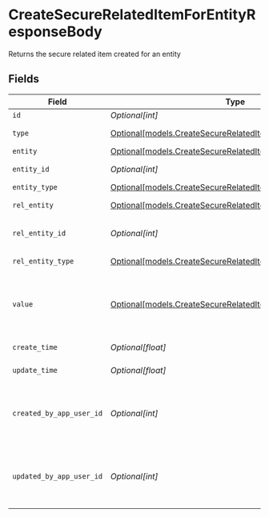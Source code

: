 # CreateSecureRelatedItemForEntityResponseBody

Returns the secure related item created for an entity


## Fields

| Field                                                                                                                        | Type                                                                                                                         | Required                                                                                                                     | Description                                                                                                                  |
| ---------------------------------------------------------------------------------------------------------------------------- | ---------------------------------------------------------------------------------------------------------------------------- | ---------------------------------------------------------------------------------------------------------------------------- | ---------------------------------------------------------------------------------------------------------------------------- |
| `id`                                                                                                                         | *Optional[int]*                                                                                                              | :heavy_minus_sign:                                                                                                           | Identifier                                                                                                                   |
| `type`                                                                                                                       | [Optional[models.CreateSecureRelatedItemForEntityType]](../models/createsecurerelateditemforentitytype.md)                   | :heavy_minus_sign:                                                                                                           | Type of Relation                                                                                                             |
| `entity`                                                                                                                     | [Optional[models.CreateSecureRelatedItemForEntityEntity]](../models/createsecurerelateditemforentityentity.md)               | :heavy_minus_sign:                                                                                                           | Entity                                                                                                                       |
| `entity_id`                                                                                                                  | *Optional[int]*                                                                                                              | :heavy_minus_sign:                                                                                                           | Entity Identifier                                                                                                            |
| `entity_type`                                                                                                                | [Optional[models.CreateSecureRelatedItemForEntityEntityType]](../models/createsecurerelateditemforentityentitytype.md)       | :heavy_minus_sign:                                                                                                           | Entity Type                                                                                                                  |
| `rel_entity`                                                                                                                 | [Optional[models.CreateSecureRelatedItemForEntityRelEntity]](../models/createsecurerelateditemforentityrelentity.md)         | :heavy_minus_sign:                                                                                                           | Related Entity                                                                                                               |
| `rel_entity_id`                                                                                                              | *Optional[int]*                                                                                                              | :heavy_minus_sign:                                                                                                           | Related Entity Identifier                                                                                                    |
| `rel_entity_type`                                                                                                            | [Optional[models.CreateSecureRelatedItemForEntityRelEntityType]](../models/createsecurerelateditemforentityrelentitytype.md) | :heavy_minus_sign:                                                                                                           | Related Entity Type                                                                                                          |
| `value`                                                                                                                      | [Optional[models.CreateSecureRelatedItemForEntityValue]](../models/createsecurerelateditemforentityvalue.md)                 | :heavy_minus_sign:                                                                                                           | Related item value (Attachment meta data / Secure information)                                                               |
| `create_time`                                                                                                                | *Optional[float]*                                                                                                            | :heavy_minus_sign:                                                                                                           | Creation time                                                                                                                |
| `update_time`                                                                                                                | *Optional[float]*                                                                                                            | :heavy_minus_sign:                                                                                                           | Last update time                                                                                                             |
| `created_by_app_user_id`                                                                                                     | *Optional[int]*                                                                                                              | :heavy_minus_sign:                                                                                                           | The identifier of the user who created the related item                                                                      |
| `updated_by_app_user_id`                                                                                                     | *Optional[int]*                                                                                                              | :heavy_minus_sign:                                                                                                           | The identifier of the last user to update the related item                                                                   |
